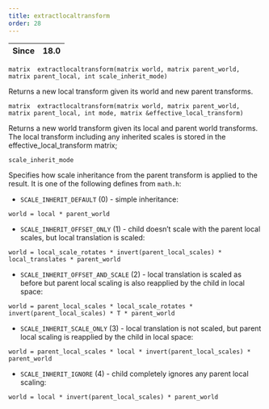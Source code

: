 ```yaml
---
title: extractlocaltransform
order: 28
---
```

| Since | 18.0 |
| --- | --- |

`matrix  extractlocaltransform(matrix world, matrix parent_world, matrix parent_local, int scale_inherit_mode)`

Returns a new local transform given its world and new parent transforms.

`matrix  extractlocaltransform(matrix world, matrix parent_world, matrix parent_local, int mode, matrix &effective_local_transform)`

Returns a new world transform given its local and parent world transforms. The local transform including any inherited scales is stored in the effective_local_transform matrix;

`scale_inherit_mode`

Specifies how scale inheritance from the parent transform is applied to the result. It is one of the following defines from `math.h`:

- `SCALE_INHERIT_DEFAULT` (0) - simple inheritance:

```vex
world = local * parent_world

```

- `SCALE_INHERIT_OFFSET_ONLY` (1) - child doesn’t scale with the parent local scales, but local translation is scaled:

```vex
world = local_scale_rotates * invert(parent_local_scales) * local_translates * parent_world

```

- `SCALE_INHERIT_OFFSET_AND_SCALE` (2) - local translation is scaled as before but parent local scaling is also reapplied by the child in local space:

```vex
world = parent_local_scales * local_scale_rotates * invert(parent_local_scales) * T * parent_world

```

- `SCALE_INHERIT_SCALE_ONLY` (3) - local translation is not scaled, but parent local scaling is reapplied by the child in local space:

```vex
world = parent_local_scales * local * invert(parent_local_scales) * parent_world

```

- `SCALE_INHERIT_IGNORE` (4) - child completely ignores any parent local scaling:

```vex
world = local * invert(parent_local_scales) * parent_world

```
